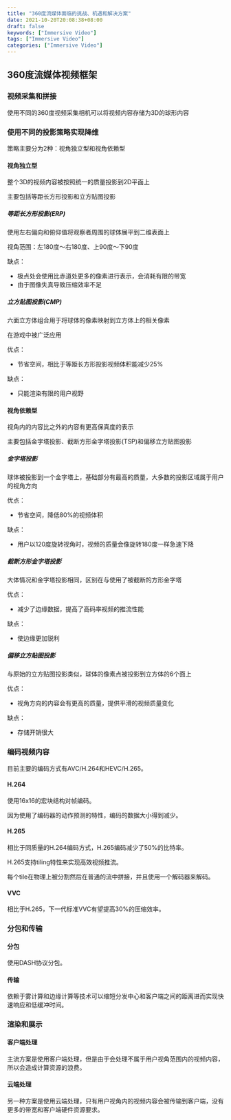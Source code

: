 ```yaml
---
title: "360度流媒体面临的挑战、机遇和解决方案"
date: 2021-10-20T20:08:38+08:00
draft: false
keywords: ["Immersive Video"]
tags: ["Immersive Video"]
categories: ["Immersive Video"]
---
```


## 360度流媒体视频框架

### 视频采集和拼接
使用不同的360度视频采集相机可以将视频内容存储为3D的球形内容

### 使用不同的投影策略实现降维
策略主要分为2种：视角独立型和视角依赖型

#### 视角独立型

整个3D的视频内容被按照统一的质量投影到2D平面上

主要包括等距长方形投影和立方贴图投影

##### 等距长方形投影(ERP)

使用左右偏向和俯仰值将观察者周围的球体展平到二维表面上

视角范围：左180度～右180度、上90度～下90度

缺点：

- 极点处会使用比赤道处更多的像素进行表示，会消耗有限的带宽
- 由于图像失真导致压缩效率不足

##### 立方贴图投影(CMP)

六面立方体组合用于将球体的像素映射到立方体上的相关像素

在游戏中被广泛应用

优点：

- 节省空间，相比于等距长方形投影视频体积能减少25%

缺点：
- 只能渲染有限的用户视野

#### 视角依赖型

视角内的内容比之外的内容有更高保真度的表示

主要包括金字塔投影、截断方形金字塔投影(TSP)和偏移立方贴图投影

##### 金字塔投影

球体被投影到一个金字塔上，基础部分有最高的质量，大多数的投影区域属于用户的视角方向

优点：

- 节省空间，降低80%的视频体积

缺点：
- 用户以120度旋转视角时，视频的质量会像旋转180度一样急速下降

##### 截断方形金字塔投影

大体情况和金字塔投影相同，区别在与使用了被截断的方形金字塔

优点：    

- 减少了边缘数据，提高了高码率视频的推流性能

缺点：

- 使边缘更加锐利

##### 偏移立方贴图投影

与原始的立方贴图投影类似，球体的像素点被投影到立方体的6个面上

优点：      

- 视角方向的内容会有更高的质量，提供平滑的视频质量变化

缺点：

- 存储开销很大

### 编码视频内容
目前主要的编码方式有AVC/H.264和HEVC/H.265。
#### H.264
使用16x16的宏块结构对帧编码。

因为使用了编码器的动作预测的特性，编码的数据大小得到减少。

#### H.265 
相比于同质量的H.264编码方式，H.265编码减少了50%的比特率。

H.265支持tiling特性来实现高效视频推流。

每个tile在物理上被分割然后在普通的流中拼接，并且使用一个解码器来解码。

#### VVC
相比于H.265，下一代标准VVC有望提高30%的压缩效率。

### 分包和传输
#### 分包
使用DASH协议分包。
#### 传输
依赖于雾计算和边缘计算等技术可以缩短分发中心和客户端之间的距离进而实现快速响应和低缓冲时间。
### 渲染和展示
#### 客户端处理
主流方案是使用客户端处理，但是由于会处理不属于用户视角范围内的视频内容，所以会造成计算资源的浪费。
#### 云端处理
另一种方案是使用云端处理，只有用户视角内的视频内容会被传输到客户端，没有更多的带宽和客户端硬件资源要求。
